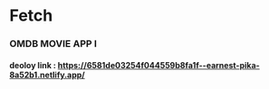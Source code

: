 # Fetch

### OMDB MOVIE APP I
#### deoloy link : https://6581de03254f044559b8fa1f--earnest-pika-8a52b1.netlify.app/
